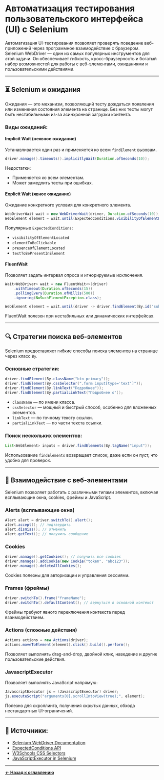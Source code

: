 # Автоматизация тестирования пользовательского интерфейса (UI) с Selenium

Автоматизация UI-тестирования позволяет проверять поведение веб-приложений через программное взаимодействие с браузером. Selenium WebDriver — один из самых популярных инструментов для этой задачи. Он обеспечивает гибкость, кросс-браузерность и богатый набор возможностей для работы с веб-элементами, ожиданиями и пользовательскими действиями.

---

## ⏳ Selenium и ожидания

Ожидания — это механизм, позволяющий тесту дождаться появления или изменения состояния элемента на странице. Без них тесты могут быть нестабильными из-за асинхронной загрузки контента.

### Виды ожиданий:

#### Implicit Wait (неявное ожидание)
Устанавливается один раз и применяется ко всем `findElement` вызовам.

```java
driver.manage().timeouts().implicitlyWait(Duration.ofSeconds(10));
```

Недостатки:
- Применяется ко всем элементам.
- Может замедлить тесты при ошибках.

#### Explicit Wait (явное ожидание)
Ожидание конкретного условия для конкретного элемента.

```java
WebDriverWait wait = new WebDriverWait(driver, Duration.ofSeconds(10));
WebElement element = wait.until(ExpectedConditions.visibilityOfElementLocated(By.id("login")));
```

Популярные `ExpectedConditions`:
- `visibilityOfElementLocated`
- `elementToBeClickable`
- `presenceOfElementLocated`
- `textToBePresentInElement`

#### FluentWait
Позволяет задать интервал опроса и игнорируемые исключения.

```java
Wait<WebDriver> wait = new FluentWait<>(driver)
    .withTimeout(Duration.ofSeconds(15))
    .pollingEvery(Duration.ofMillis(500))
    .ignoring(NoSuchElementException.class);

WebElement element = wait.until(driver -> driver.findElement(By.id("submit")));
```

FluentWait полезен при нестабильных или динамических интерфейсах.

---

## 🔍 Стратегии поиска веб-элементов

Selenium предоставляет гибкие способы поиска элементов на странице через класс `By`.

### Основные стратегии:

```java
driver.findElement(By.className("btn-primary"));
driver.findElement(By.cssSelector(".form input[type='text']"));
driver.findElement(By.linkText("Подробнее"));
driver.findElement(By.partialLinkText("Подробнее о"));
```

- `className` — по имени класса.
- `cssSelector` — мощный и быстрый способ, особенно для вложенных элементов.
- `linkText` — по точному тексту ссылки.
- `partialLinkText` — по части текста ссылки.

### Поиск нескольких элементов:
```java
List<WebElement> inputs = driver.findElements(By.tagName("input"));
```

Использование `findElements` возвращает список, даже если он пуст, что удобно для проверок.

---

## 🧩 Взаимодействие с веб-элементами

Selenium позволяет работать с различными типами элементов, включая всплывающие окна, cookies, фреймы и JavaScript.

### Alerts (всплывающие окна)
```java
Alert alert = driver.switchTo().alert();
alert.accept(); // подтвердить
alert.dismiss(); // отменить
alert.getText(); // получить сообщение
```

### Cookies
```java
driver.manage().getCookies(); // получить все cookies
driver.manage().addCookie(new Cookie("token", "abc123"));
driver.manage().deleteAllCookies();
```

Cookies полезны для авторизации и управления сессиями.

### Frames (фреймы)
```java
driver.switchTo().frame("frameName");
driver.switchTo().defaultContent(); // вернуться в основной контекст
```

Фреймы требуют явного переключения контекста перед взаимодействием.

### Actions (сложные действия)
```java
Actions actions = new Actions(driver);
actions.moveToElement(element).click().build().perform();
```

Позволяет выполнять drag-and-drop, двойной клик, наведение и другие пользовательские действия.

### JavascriptExecutor
Позволяет выполнять JavaScript напрямую:

```java
JavascriptExecutor js = (JavascriptExecutor) driver;
js.executeScript("arguments[0].scrollIntoView(true);", element);
```

Полезно для скроллинга, получения скрытых данных, обхода нестандартных UI-ограничений.

---

## 🔗 Источники:
- [Selenium WebDriver Documentation](https://www.selenium.dev/documentation/webdriver/)
- [ExpectedConditions API](https://www.selenium.dev/selenium/docs/api/java/org/openqa/selenium/support/ui/ExpectedConditions.html)
- [W3Schools CSS Selectors](https://www.w3schools.com/cssref/css_selectors.asp)
- [JavaScriptExecutor in Selenium](https://www.guru99.com/execute-javascript-selenium-webdriver.html)

---
[**← Назад к оглавлению**](../../../README.md)
